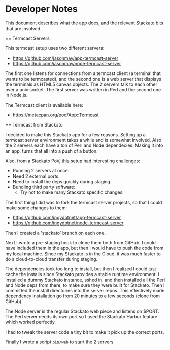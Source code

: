 Developer Notes
===============

This document describes what the app does, and the relevant Stackato bits that
are involved.

== Termcast Servers

This termcast setup uses two different servers:

* https://github.com/jasonmay/app-termcast-server
* https://github.com/jasonmay/node-termcast-server

The first one listens for connections from a termcast client (a terminal that
wants to be termcasted), and the second one is a web server that displays the
terminals as HTML5 canvas objects. The 2 servers talk to each other over a
unix socket. The first server was written in Perl and the second one in
Node.js.

The Termcast client is available here:

* https://metacpan.org/pod/App::Termcast

== Termcast from Stackato

I decided to make this Stackato app for a few reasons. Setting up a termcast
server environment takes a while and is somewhat involved. Also the 2 servers
each have a ton of Perl and Node dependecies. Making it into an app, turns
that all into a push of a button.

Also, from a Stackato PoV, this setup had interesting challenges:

* Running 2 servers at once.
* Need 2 external ports.
* Need to install the deps quickly during staging.
* Bundling third party software:
  * Try not to make many Stackato specific changes.

The first thing I did was to fork the termcast server projects, so that I
could make some changes to them:

* https://github.com/ingydotnet/app-termcast-server
* https://github.com/ingydotnet/node-termcast-server

Then I created a 'stackato' branch on each one.

Next I wrote a pre-staging hook to clone them both from GitHub. I could have
included them in the app, but then I would have to push the code from my local
machine. Since my Stackato is in the Cloud, it was much faster to do a
cloud-to-cloud transfer during staging.

The dependencies took too long to install, but then I realized I could just
cache the installs since Stackato provides a stable runtime environment. I
installed a dummy Stackato instance, sshed in, and then installed all the Perl
and Node deps from there, to make sure they were built for Stackato. Then I
committed the install directories into the server repos. This effectively made
dependency installation go from 20 minutes to a few seconds (clone from
GitHub).

The Node server is the regular Stackato web piece and listens on $PORT. The
Perl server needs its own port so I used the Stackato Harbor feature which
worked perfectly.

I had to tweak the server code a tiny bit to make it pick up the correct
ports.

Finally I wrote a script `bin/web` to start the 2 servers.
